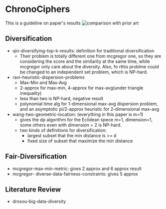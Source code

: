 # ChronoCiphers
This is a guideline on paper's results
![comparison with prior art](https://github.com/nopespace/ChronoCiphers/assets/55406346/05b44b1a-b176-4982-affe-79a422b201f4)

## Diversification
- qin-diversifying-top-k-results: definition for traditional diversification
    - Their problem is totally different one from mcgregor one, so they are considering the score and the similarity at the same time, while mcgregor only care about the diversity. Also, fo rthis problme could be changed to an independent set problem, which is NP-hard.
- ravi-heuristic-dispersion-problems
    - Max-Min and Max-Avg
    - 2-approx for max-min, 4-approx for max-avg(under triangle inequality)
    - less than two is NP-hard, negative result
    - polynomial time alg for 1-dimensional max-avg dispersion problem, and an asymptotic pi/2-approx heuristic for 2-dimensional max-avg
- wang-two-geometric-location: (everything in this paper is m=1)
    - gives the dp algorithm for the Eclidean spece m=1, dimension=1, some others even with dimension = 2 is NP-hard.
    - two kinds of definitions for diversification:
        - largest subset that the min distance is >= d
        - fixed size of subset that maximize the min distance

## Fair-Diversification
- mcgregor-max-min-metric: gives 2 approx and 6 approx result
- mcgregor- diverse-data-fairness-constraints: gives 5 approx

## Literature Review
- drosou-big-data-diversity

